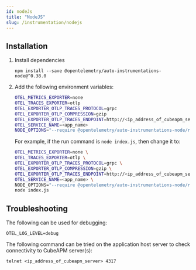 ```yaml
---
id: nodeJs
title: "NodeJS"
slug: /instrumentation/nodejs
---
```


## Installation

1. Install dependencies

   ```shell
   npm install --save @opentelemetry/auto-instrumentations-node@^0.38.0
   ```

1. Add the following environment variables:

   ```bash
   OTEL_METRICS_EXPORTER=none
   OTEL_TRACES_EXPORTER=otlp
   OTEL_EXPORTER_OTLP_TRACES_PROTOCOL=grpc
   OTEL_EXPORTER_OTLP_COMPRESSION=gzip
   OTEL_EXPORTER_OTLP_TRACES_ENDPOINT=http://<ip_address_of_cubeapm_server>:4317
   OTEL_SERVICE_NAME=<app_name>
   NODE_OPTIONS="--require @opentelemetry/auto-instrumentations-node/register"
   ```

   For example, if the run command is `node index.js`, then change it to:

   ```bash
   OTEL_METRICS_EXPORTER=none \
   OTEL_TRACES_EXPORTER=otlp \
   OTEL_EXPORTER_OTLP_TRACES_PROTOCOL=grpc \
   OTEL_EXPORTER_OTLP_COMPRESSION=gzip \
   OTEL_EXPORTER_OTLP_TRACES_ENDPOINT=http://<ip_address_of_cubeapm_server>:4317 \
   OTEL_SERVICE_NAME=<app_name> \
   NODE_OPTIONS="--require @opentelemetry/auto-instrumentations-node/register" \
   node index.js
   ```

## Troubleshooting

The following can be used for debugging:

```shell
OTEL_LOG_LEVEL=debug
```

The following command can be tried on the application host server to check connectivity to CubeAPM server(s):

```shell
telnet <ip_address_of_cubeapm_server> 4317
```
